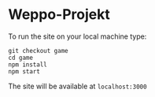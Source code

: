# Weppo-Projekt

To run the site on your local machine type:
```
git checkout game
cd game
npm install
npm start
```
The site will be available at `localhost:3000`